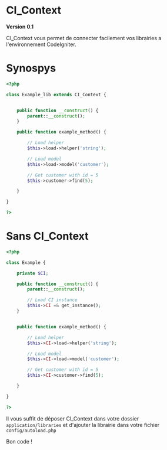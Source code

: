CI_Context
==========

__Version 0.1__

CI_Context vous permet de connecter facilement vos librairies a l'environnement CodeIgniter.

Synospys
===
```php
<?php

class Example_lib extends CI_Context {


    public function __construct() {
        parent::__construct();
    }

    public function example_method() {

        // Load helper
        $this->load->helper('string');

        // Load model
        $this->load->model('customer');

        // Get customer with id = 5
        $this->customer->find(5);

    }

}

?>
```

Sans CI_Context
===

```php
<?php

class Example {

    private $CI;

    public function __construct() {
        parent::__construct();

        // Load CI instance
        $this->CI =& get_instance();
    }


    public function example_method() {

        // Load helper
        $this->CI->load->helper('string');

        // Load model
        $this->CI->load->model('customer');

        // Get customer with id = 5
        $this->CI->customer->find(5);

    }

}

?>
```

Il vous suffit de déposer CI_Context dans votre dossier `application/libraries` et d'ajouter la librairie dans votre fichier `config/autoload.php`

Bon code !
